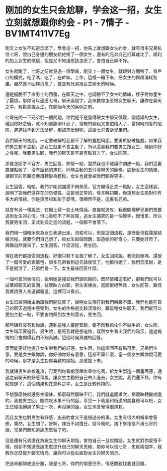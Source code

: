 # 刚加的女生只会尬聊，学会这一招，女生立刻就想跟你约会 - P1 - 7情子 - BV1MT411V7Eg

剛交上女生不知道怎麽了，學會這一招，他馬上就想跟女生約會，就有很多兄弟私信七哥，說自己身邊的朋友給他推了一個女生，還有的兄弟自己打算成功了，順利的加上女生的微信，但是又不知道應該怎麽了，害怕自己聊不好。

女生就跑了，七哥之前就見過一個學員，剛交上一個女生，就跟對方開啓了，查戶口的模式，吃了嗎，吃了，在幹嘛，工作，這樣一輪下來，把女生的興趣消耗殆盡，自然就不回你消息了，要是有兄弟跟女生聊天的時候。

還是擺脫不了直男士的回覆，在聊天之中，也調動不了女生的情緒，樣子對你產生了厭煩，那你可以適應七哥，聊天兩個字，我來教你怎麽跟女生聊天，讓你在聊天之中，輕鬆拿捏女生，在開始今天的案例之前。

七哥先問一下兄弟們一個問題，你們是不是覺得跟女生聊天很難，剛認識的女生，碰到你好之後，就不知道該聊什麽了，常規的聊起又害怕陷入了，當狗時問答的陷阱，遲遲找不到方法破解，那該怎麽辦呢，這裏七哥告訴兄弟們。

我們聊天的初期，一定要破解相互都不了解的尷尬局面，要勇於點破尷尬，如果我們男生都不主動，那女生就更不會主動了，所以這裏我們要男生跟女生，碰到你好之後呢，我要男生回，我們的聊天是不是有點官方了，女生回答。

那要怎麽才不官方，男生回答，熱情一點，當然我也不建議你調皮一點，我們這裏直接點破了，沒有話題的尷尬，同時主動的去引導聊天的節奏，調動女生的情緒，讓聊天的氛圍從嚴肅轉變為輕鬆，女生也就會被我們聊得更多。

女生回答，哈哈，我們才剛認識還不夠熟悉，官方顯得正式一點點，女生這樣說，說明了對我們還存在的防備性，這是很正常的，發言時初期，你還想女生能對你有多大的情緒，你是吳彥祖和彭于晏嗎，很顯然不是，這裏有兄弟。

就會有另一種說法，在網上寫一些土味情話，直接就進攻，我很能理解兄弟們想要追到女生的心情，但心急吃不了熱豆腐，追女生講究的是一個慢字，慢慢來，所以我要男生回，正式到該走進的流程，一個都不會落下。

我們用一個暗示來為女生表達出走，流程可以，但是這個流程，是戀愛流程還是結婚流程，就要你們自己想了，給女生拋個問題，製造她的好奇心，只要她好奇了，興趣自然就來了，女生回答，什麼流程，男生回。

現在我們都接受的流程，好像只剩下互相了解了，女生回來說，我能拒絕嗎，還放了一個可愛的表情包，很多兄弟看到這句話就慌了，他都拒絕了，我們怎麼辦，是不是就涼了，兄弟們看一下，女生最後回答什麼。

一個可愛的表情包，說明她是接受我們調侃她的，既然情緒這麼好，那我們就可以試著把聊天的氛圍，往曖昧方向聊，男生直接放，當面拒絕無效，女生回答，難怪我媽說男人普遍都霸道，這裡可以看出。

女生已經開始主動跟我們開玩笑了，說明女生現在對我們興趣不錯，我們也能在自己的聊天過程中感受到，女生的性格是比較活潑的，跟這種女生聊天，我們就可以更加主動一點，不要害怕踩到女生的雷去，男生回。

那阿姨有沒有和你說，遇到這種人要趕緊跑，要不然我抓住你不鬆手的，女生回，女生暗示要追我，男生說，是呀我就是想追你，既然女生看出我們的暗示，遮遮掩掩的只會顯得我們不夠真誠，這個時候真誠的回答。

反而能更好地提升女生對我們的好感，女生回，你這個回答有點可愛，兄弟們注意，要是女生跟你說，你好帥你好有意思，這都不算什麼，當一個女生跟你說可愛的時候，那才是女生對你喜歡的開始，那麼接下來。

我就讓男生直接進攻，可愛到你看劇我餵水果你吃嗎，給女生製造一個畫面感，通過之前聊天的好感積累，讓女生主動把自己帶入進去，女生說，我們還不熟，你有點放肆了，這個結果也在意料之中，女生是比較矜持的。

不想那麼快就還男生曖昧，那麼既然曖昧不行，我們就退而求次，把曖昧轉變成邀約，我要男生回，餵你吃水果不行的話，享受一下晚風和街邊的美食總可以吧，女生已經拒絕過了男生一次，再拒絕的話，女生也會覺得很尷尬。

而且女生也對男生有好感，出去約會又不是很過分的事，女生有很大的概率會答應，果然，女生問了，好啊，擇日不如撞日，就今晚吧，接下來相信不用七哥的說，兄弟們都知道該怎麼做了吧。

但是還有兄弟還在為跟女生的聊天煩惱，害怕自己一旦說錯話，女生就對你愛搭不理，但卻不知道應該怎麼提升自己的聊天思維，那你可以信七哥，思維兩個字，我教你怎麼提升聊天情商，讓你可以從右面對女生的聊天暗示。

把送命題聊成送分題，我是七哥，你們的情感住所，情感問題找我就沒錯。